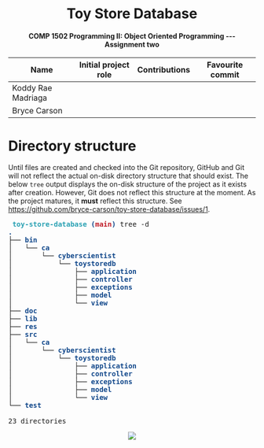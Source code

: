 <div align="center">
<h1>Toy Store Database</h1>
<h4>COMP 1502 Programming II: Object Oriented Programming --- Assignment two</h4>

<table>
<thead>
<tr>
<th>Name</th>
<th>Initial project role</th>
<th>Contributions</th>
<th>Favourite commit</th>
</tr>
</thead>
<tbody>
<tr>
<td>Koddy Rae Madriaga</td>
<td></td>
<td></td>
<td></td>
</tr>
<tr>
<td>Bryce Carson</td>
<td></td>
<td></td>
<td></td>
</tr>
</tbody>
</table>
</div>

# Directory structure
Until files are created and checked into the Git repository, GitHub and Git will not reflect the actual on-disk directory structure that should exist. The below `tree` output displays the on-disk structure of the project as it exists after creation. However, Git does not reflect this structure at the moment. As the project matures, it **must** reflect this structure. See https://github.com/bryce-carson/toy-store-database/issues/1.

<pre><font color="#26A269"><b> </b></font><font color="#2AA1B3"><b>toy-store-database</b></font><font color="#12488B"><b> (</b></font><font color="#C01C28"><b>main</b></font><font color="#12488B"><b>) </b></font>tree -d
<font color="#12488B"><b>.</b></font>
├── <font color="#12488B"><b>bin</b></font>
│   └── <font color="#12488B"><b>ca</b></font>
│       └── <font color="#12488B"><b>cyberscientist</b></font>
│           └── <font color="#12488B"><b>toystoredb</b></font>
│               ├── <font color="#12488B"><b>application</b></font>
│               ├── <font color="#12488B"><b>controller</b></font>
│               ├── <font color="#12488B"><b>exceptions</b></font>
│               ├── <font color="#12488B"><b>model</b></font>
│               └── <font color="#12488B"><b>view</b></font>
├── <font color="#12488B"><b>doc</b></font>
├── <font color="#12488B"><b>lib</b></font>
├── <font color="#12488B"><b>res</b></font>
├── <font color="#12488B"><b>src</b></font>
│   └── <font color="#12488B"><b>ca</b></font>
│       └── <font color="#12488B"><b>cyberscientist</b></font>
│           └── <font color="#12488B"><b>toystoredb</b></font>
│               ├── <font color="#12488B"><b>application</b></font>
│               ├── <font color="#12488B"><b>controller</b></font>
│               ├── <font color="#12488B"><b>exceptions</b></font>
│               ├── <font color="#12488B"><b>model</b></font>
│               └── <font color="#12488B"><b>view</b></font>
└── <font color="#12488B"><b>test</b></font>

23 directories
</pre>

<div align="center">
<img src="https://i.kym-cdn.com/photos/images/newsfeed/002/126/158/acc.png">
</div>
